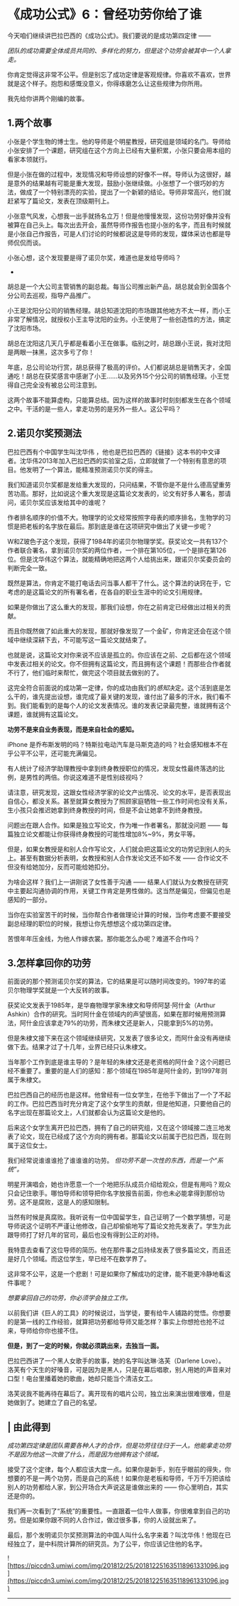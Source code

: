 # 《成功公式》6：曾经功劳你给了谁

今天咱们继续讲巴拉巴西的《成功公式》。我们要说的是成功第四定律 ——

 *团队的成功需要全体成员共同的、多样化的努力，但是这个功劳会被其中一个人拿走。*

你肯定觉得这非常不公平。但是别忘了成功定律是客观规律。你喜欢不喜欢，世界就是这个样子。抱怨和感慨没意义，你得琢磨怎么让这些规律为你所用。

我先给你讲两个刚编的故事。

## 1.两个故事

小张是个学生物的博士生。他的导师是个明星教授，研究组是领域的名门。导师给小张安排了一个课题，研究组在这个方向上已经有大量积累，小张只要会用本组的看家本领就行。

但是小张在做的过程中，发现情况和导师设想的好像不一样。导师认为这很好，越是意外的结果越有可能是重大发现，鼓励小张继续做。小张想了一个很巧妙的方法，做成了一个特别漂亮的实验，提出了一个新颖的结论。导师非常高兴，他们就赶紧写了篇论文，发表在顶级期刊上。

小张意气风发，心想我一出手就扬名立万！但是他慢慢发现，这份功劳好像并没有被算在自己头上。每次出去开会，虽然导师作报告也提小张的名字，而且有时候就是小张自己作报告，可是人们讨论的时候都说这是导师的发现，媒体采访也都是导师侃侃而谈。

小张心想，这个发现要是得了诺贝尔奖，难道也是发给导师吗？

*

胡总是一个大公司主管销售的副总裁。每当公司推出新产品，胡总就会到全国各个分公司去巡视，指导产品推广。

小王是沈阳分公司的销售经理。胡总知道沈阳的市场跟其他地方不太一样，而小王非常了解情况，就授权小王主导沈阳的业务。小王使用了一些创造性的方法，搞定了沈阳市场。

胡总在沈阳这几天几乎都是看着小王在做事。临别之时，胡总跟小王说，我对沈阳是两眼一抹黑，这次多亏了你！

年底，总公司论功行赏，胡总获得了极高的评价。人们都说胡总是销售天才，全国通吃！胡总在获奖感言中感谢了小王……以及另外15个分公司的销售经理。小王觉得自己完全没有被总公司注意到。

这两个故事不能算虚构，只能算总结。因为这样的故事时时刻刻都发生在各个领域之中。干活的是一些人，拿走功劳的是另外一些人。这公平吗？

## 2.诺贝尔奖预测法

巴拉巴西有个中国学生叫沈华伟 ，他也是巴拉巴西的《链接》这本书的中文译者。沈华伟2013年加入巴拉巴西的实验室之后，立即就做了一个特别有意思的项目。他发明了一个算法，能精准预测诺贝尔奖的得主。

我们知道诺贝尔奖都是发给重大发现的，只问结果，不管你是不是什么德高望重劳苦功高。那好，比如说这个重大发现是这篇论文发表的，论文有好多人署名，那请问，诺贝尔奖应该发给其中的谁呢？

作者排名顺序的价值不大。物理学的论文经常按照字母表的顺序排名，生物学的习惯是把老板的名字放在最后。那到底是谁在这项研究中做出了关键一步呢？

W和Z玻色子这个发现，获得了1984年的诺贝尔物理学奖。获奖论文一共有137个作者联合署名，拿到诺贝尔奖的两位作者，一个排在第105位，一个是排在第126位。但是沈华伟这个算法，就能精确地把这两个人给挑出来，跟诺贝尔奖委员会的判断完全一致。

既然是算法，你肯定不能打电话去问当事人都干了什么。这个算法的诀窍在于，它考虑的是这篇论文的所有署名者，在各自的职业生涯中的论文引用规律。

如果是你做出了这么重大的发现，那我们设想，你在之前肯定已经做出过相关的贡献。

而且你既然做了如此重大的发现，那就好像发现了一个金矿，你肯定还会在这个领域中继续深耕下去，不可能写这一篇论文就结束了。

也就是说，这篇论文对你来说不应该是孤立的。你应该在之前、之后都在这个领域中发表过相关的论文。你不但拥有这篇论文，而且拥有这个课题！而那些合作者就不行了，他们临时来帮忙，做完这个项目就去做别的了。

这完全符合前面说的成功第一定律，你的成功由我们的*感知*决定。这个活到底是怎么干的，谁先提出设想，谁完成了最关键的发现，谁付出了最多的汗水，我们看不到。我们能看到的是每个人的论文发表情况。谁的发表记录最完整，谁就拥有这个课题，谁就拥有这篇论文。

 **功劳不是来自业务表现，而是来自社会的感知。**

iPhone 是乔布斯发明的吗？特斯拉电动汽车是马斯克造的吗？社会感知根本不在乎公平不公平，还可能充满偏见。

有人统计了经济学助理教授中拿到终身教授职位的情况，发现女性最终落选的比例，是男性的两倍。你说这难道不是性别歧视吗？

请注意，研究发现，这跟女性经济学家的论文产出情况、论文的水平，是否表现出自信心，都没关系。甚至就算女教授为了照顾家庭牺牲一些工作时间也没有关系，生小孩只会推迟她拿到终身教授的时间，但是不会让她拿不到终身教授。

问题出在跟人合作。如果是独立写论文，作为唯一作者署名，那就没问题 —— 每篇独立论文都能让你获得终身教授的可能性增加8%~9%，男女平等。

但是，如果女教授是和别人合作写论文，人们就会把这篇论文的功劳记到别人的头上。甚至有数据分析表明，女教授和别人合作发论文还不如不发 —— 合作论文不但没有给她加分，反而可能给她扣分。

为啥会这样？我们上一讲刚说了女性善于沟通 —— 结果人们就认为女教授在研究中主要起沟通协调的作用，关键工作肯定是男性做的。这当然是偏见，但偏见也是感知的一部分。

当你在实验室苦干的时候，当你帮合作者做理论计算的时候，当你考虑要不要接受副总经理的职位的时候，我想让你先想想这个成功第四定律。

苦恨年年压金线，为他人作嫁衣裳。那你能怎么办呢？难道不合作吗？

## 3.怎样拿回你的功劳

前面说的那个预测诺贝尔奖的算法，它的结果是可以随时间改变的。1997年的诺贝尔物理学奖就是一个大反转的故事。

获奖论文发表于1985年，是华裔物理学家朱棣文和导师阿瑟·阿什金（Arthur Ashkin）合作的研究。当时阿什金在领域内的声望很高，如果在那时候用预测算法，阿什金应该拿走79%的功劳，而朱棣文还是新人，只能拿到5%的功劳。

但是朱棣文接下来在这个领域继续研究，又发表了很多论文，而阿什金没有再继续做下去。结果才过了十几年，业界已经只认朱棣文。

当年那个工作到底是谁主导的？是年轻的朱棣文还是老资格的阿什金？这个问题已经不重要了。重要的是人们的感知：那个领域在1985年是阿什金的，到1997年则属于朱棣文。

巴拉巴西自己的经历也是这样。他曾经有一位女学生，在他手下做出了一个了不起的工作。巴拉巴西当时充分肯定了这个女学生的贡献，但是他知道，只要他自己的名字出现在那篇论文上，人们就都会认为这篇论文是他的。

后来这个女学生离开巴拉巴西，拥有了自己的研究组，又在这个领域接二连三地发表了论文，现在已经成了这个方向的拥有者。那篇论文以前属于巴拉巴西，现在则属于这位女士。

我们经常说谁谁谁抢了谁谁谁的功劳。 *但功劳不是一次性的东西，而是一个“系统”。*

明星开演唱会，她也许愿意一个一个地把乐队成员介绍给观众，但是有用吗？观众只会记住歌手。哪怕导师和领导把你名字放报告前面，你也未必能拿得到那份功劳。这不是腐败，这是人的感知限制。

当然有时候是真腐败。我听说有一位中国留学生，自己证明了一个数学猜想，可是导师说这个证明不严谨让他修改，自己却偷偷地写了篇论文抢先发表了。学生为此跟导师打了好几年的官司，最后也没有得到公正的对待。

我特意去查看了这位导师的简历。他在那件事之后持续发表了很多篇论文，而且还是好几个领域。而这位学生，早已经不在数学界了。

这非常不公平，这是一个悲剧！可是如果你了解成功的定律，能不能更冷静地看这件事呢？

 *想要拿回自己的功劳，你必须学会独立工作。*

以前我们讲《巨人的工具》的时候说过，当学徒，要有给牛人铺路的觉悟。你想要的是第一线的工作经验，就算把功劳都给导师又能怎样？事实上你想抢也抢不过来，导师给你你也接不住。

 **但是，到了一定的时候，你就必须跳出来，去独当一面。**

巴拉巴西讲了一个黑人女歌手的故事，她的名字叫达琳·洛芙（Darlene Love）。洛芙有个天生的好嗓音，可是因为是黑人，只是在幕后唱歌，别人用她的声音来对口型！电台里播着她的歌曲，她却只能当个清洁女工。

洛芙说我不能再待在幕后了。离开现有的唱片公司，独立出来演出很难很难，但是她做到了。她建立了自己的名望。

## | 由此得到

 *成功第四定律是团队需要各种人才的合作，但是功劳往往归于一人。他能拿走功劳不是因为他这一次做了什么，而是因为他拥有这个领域。*

接受了这个定律，每个人都应该大度一点。如果你是新手，别在乎眼前的得失，你想要的不是一两个功劳，而是自己的系统！如果你是老板和导师，千万千万把该给别人的功劳都给人家，到公开场合大声说这是谁做出来的 —— 你心里明白，其实还是你的。

我们再一次看到了“系统”的重要性。一直跟着一位牛人做事，你很难拿到自己的功劳。但是如果你跟不同的人合作过，做过很多事，你的人设就出来了。

最后，那个发明诺贝尔奖预测算法的中国人叫什么名字来着？叫沈华伟！他现在已经独立了，是中科院计算所的研究员。为了公平，你应该记住他的名字。

![https://piccdn3.umiwi.com/img/201812/25/201812251635118961331096.jpg](https://piccdn3.umiwi.com/img/201812/25/201812251635118961331096.jpg)

---
